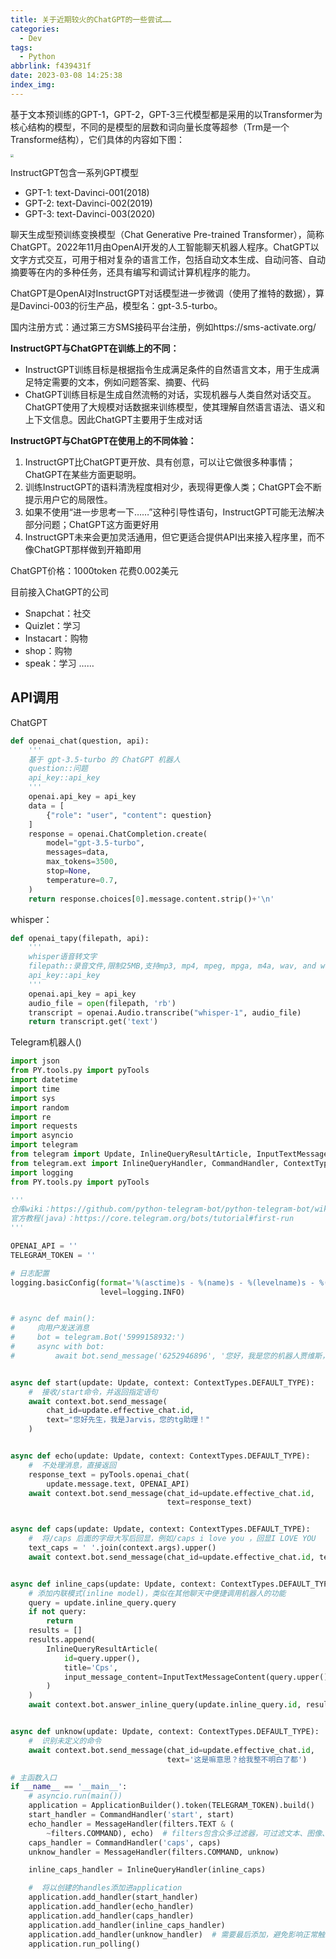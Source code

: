 ```yaml
---
title: 关于近期较火的ChatGPT的一些尝试……
categories:
  - Dev
tags:
  - Python
abbrlink: f439431f
date: 2023-03-08 14:25:38
index_img:
---
```


<!-- more -->
<!-- categories:Dev、Ops、Study、Sth、News、work-->
<!-- tags: 
Python、MySQL、LeetCode、机器学习、Linux、Big Data、Java、BlockChain、Docker、Web 、分布式、
Maven、数据结构、JVM、JavaScript、Crontab、Shell、Ubuntu、VPN、NodeJS、String、VM、Hadoop、
Life、树莓派、Git、Hexo、算法、运维、网络、看法、电影、美学、写作、哲学、文档、绘画、前端、
历史、政治、社会、导购
 -->
基于文本预训练的GPT-1，GPT-2，GPT-3三代模型都是采用的以Transformer为核心结构的模型，不同的是模型的层数和词向量长度等超参（Trm是一个Transforme结构），它们具体的内容如下图：

<img src="https://blog-cnd-1307088890.cos.ap-guangzhou.myqcloud.com/202303031120701.png" style="zoom: 33%;" />

InstructGPT包含一系列GPT模型

* GPT-1: text-Davinci-001(2018)
* GPT-2: text-Davinci-002(2019)
* GPT-3: text-Davinci-003(2020)

聊天生成型预训练变换模型（Chat Generative Pre-trained Transformer），简称ChatGPT。2022年11月由OpenAI开发的人工智能聊天机器人程序。ChatGPT以文字方式交互，可用于相对复杂的语言工作，包括自动文本生成、自动问答、自动摘要等在内的多种任务，还具有编写和调试计算机程序的能力。

ChatGPT是OpenAI对InstructGPT对话模型进一步微调（使用了推特的数据），算是Davinci-003的衍生产品，模型名：gpt-3.5-turbo。

国内注册方式：通过第三方SMS接码平台注册，例如https://sms-activate.org/

**InstructGPT与ChatGPT在训练上的不同：**

* InstructGPT训练目标是根据指令生成满足条件的自然语言文本，用于生成满足特定需要的文本，例如问题答案、摘要、代码
* ChatGPT训练目标是生成自然流畅的对话，实现机器与人类自然对话交互。ChatGPT使用了大规模对话数据来训练模型，使其理解自然语言语法、语义和上下文信息。因此ChatGPT主要用于生成对话

**InstructGPT与ChatGPT在使用上的不同体验：**

1. InstructGPT比ChatGPT更开放、具有创意，可以让它做很多种事情；ChatGPT在某些方面更聪明。
2. 训练InstructGPT的语料清洗程度相对少，表现得更像人类；ChatGPT会不断提示用户它的局限性。
3. 如果不使用“进一步思考一下……”这种引导性语句，InstructGPT可能无法解决部分问题；ChatGPT这方面更好用
4. InstructGPT未来会更加灵活通用，但它更适合提供API出来接入程序里，而不像ChatGPT那样做到开箱即用

ChatGPT价格：1000token 花费0.002美元

目前接入ChatGPT的公司

* Snapchat：社交
* Quizlet：学习
* Instacart：购物
* shop：购物
* speak：学习
  ……

## API调用

ChatGPT

```python
def openai_chat(question, api):
    '''
    基于 gpt-3.5-turbo 的 ChatGPT 机器人
    question::问题
    api_key::api_key
    '''
    openai.api_key = api_key
    data = [
        {"role": "user", "content": question}
    ]
    response = openai.ChatCompletion.create(
        model="gpt-3.5-turbo",
        messages=data,
        max_tokens=3500,
        stop=None,
        temperature=0.7,
    )
    return response.choices[0].message.content.strip()+'\n'
```

whisper：

```python
def openai_tapy(filepath, api):
    '''
    whisper语音转文字
    filepath::录音文件,限制25MB,支持mp3, mp4, mpeg, mpga, m4a, wav, and webm等
    api_key::api_key
    '''
    openai.api_key = api_key
    audio_file = open(filepath, 'rb')
    transcript = openai.Audio.transcribe("whisper-1", audio_file)
    return transcript.get('text')
```

Telegram机器人()

```python
import json
from PY.tools.py import pyTools
import datetime
import time
import sys
import random
import re
import requests
import asyncio
import telegram
from telegram import Update, InlineQueryResultArticle, InputTextMessageContent
from telegram.ext import InlineQueryHandler, CommandHandler, ContextTypes, ApplicationBuilder, MessageHandler, filters
import logging
from PY.tools.py import pyTools

'''
仓库wiki：https://github.com/python-telegram-bot/python-telegram-bot/wiki/Introduction-to-the-API
官方教程(java)：https://core.telegram.org/bots/tutorial#first-run
'''

OPENAI_API = ''
TELEGRAM_TOKEN = ''

# 日志配置
logging.basicConfig(format='%(asctime)s - %(name)s - %(levelname)s - %(message)s',
                    level=logging.INFO)


# async def main():
#     向用户发送消息
#     bot = telegram.Bot('5999158932:')
#     async with bot:
#         await bot.send_message('6252946896', '您好，我是您的机器人贾维斯，很荣幸认识您！')


async def start(update: Update, context: ContextTypes.DEFAULT_TYPE):
    #  接收/start命令，并返回指定语句
    await context.bot.send_message(
        chat_id=update.effective_chat.id,
        text="您好先生，我是Jarvis，您的tg助理！"
    )


async def echo(update: Update, context: ContextTypes.DEFAULT_TYPE):
    #  不处理消息，直接返回
    response_text = pyTools.openai_chat(
        update.message.text, OPENAI_API)
    await context.bot.send_message(chat_id=update.effective_chat.id,
                                   text=response_text)


async def caps(update: Update, context: ContextTypes.DEFAULT_TYPE):
    #  将/caps 后面的字母大写后回显，例如/caps i love you ，回显I LOVE YOU
    text_caps = ' '.join(context.args).upper()
    await context.bot.send_message(chat_id=update.effective_chat.id, text=text_caps)


async def inline_caps(update: Update, context: ContextTypes.DEFAULT_TYPE):
    # 添加内联模式(inline model)，类似在其他聊天中便捷调用机器人的功能
    query = update.inline_query.query
    if not query:
        return
    results = []
    results.append(
        InlineQueryResultArticle(
            id=query.upper(),
            title='Cps',
            input_message_content=InputTextMessageContent(query.upper())
        )
    )
    await context.bot.answer_inline_query(update.inline_query.id, results)


async def unknow(update: Update, context: ContextTypes.DEFAULT_TYPE):
    #  识别未定义的命令
    await context.bot.send_message(chat_id=update.effective_chat.id,
                                   text='这是嘛意思？给我整不明白了都')

# 主函数入口
if __name__ == '__main__':
    # asyncio.run(main())
    application = ApplicationBuilder().token(TELEGRAM_TOKEN).build()
    start_handler = CommandHandler('start', start)
    echo_handler = MessageHandler(filters.TEXT & (
        ~filters.COMMAND), echo)  # filters包含众多过滤器，可过滤文本、图像、状态更新
    caps_handler = CommandHandler('caps', caps)
    unknow_handler = MessageHandler(filters.COMMAND, unknow)

    inline_caps_handler = InlineQueryHandler(inline_caps)

    #  将以创建的handles添加进application
    application.add_handler(start_handler)
    application.add_handler(echo_handler)
    application.add_handler(caps_handler)
    application.add_handler(inline_caps_handler)
    application.add_handler(unknow_handler)  # 需要最后添加，避免影响正常触发
    application.run_polling()

```


